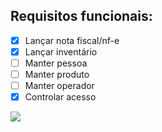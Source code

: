 
## Requisitos funcionais:

- [x] Lançar nota fiscal/nf-e
- [x] Lançar inventário
- [ ] Manter pessoa
- [ ] Manter produto
- [ ] Manter operador
- [x] Controlar acesso

<img src="https://drive.google.com/file/d/11JNAeTo9SgBDLNXT5MbgskHf5-DQ07Ux/view">


